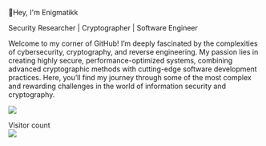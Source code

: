 👋Hey, I'm Enigmatikk 

Security Researcher | Cryptographer | Software Engineer

Welcome to my corner of GitHub! I’m deeply fascinated by the complexities of cybersecurity, cryptography, and reverse engineering. My passion lies in creating highly secure, performance-optimized systems, combining advanced cryptographic methods with cutting-edge software development practices. Here, you’ll find my journey through some of the most complex and rewarding challenges in the world of information security and cryptography.

<picture>
  <source
    srcset="https://github-readme-stats.vercel.app/api?username=Enigmatikk&show_icons=true&theme=dark"
    media="(prefers-color-scheme: dark)"
  />
  <img src="https://github-readme-stats.vercel.app/api?username=Enigmatikk&show_icons=true" />
</picture>
<p align="left"> 
  Visitor count<br>
  <img src="https://profile-counter.glitch.me/enigmatikk/count.svg" />
</p>
